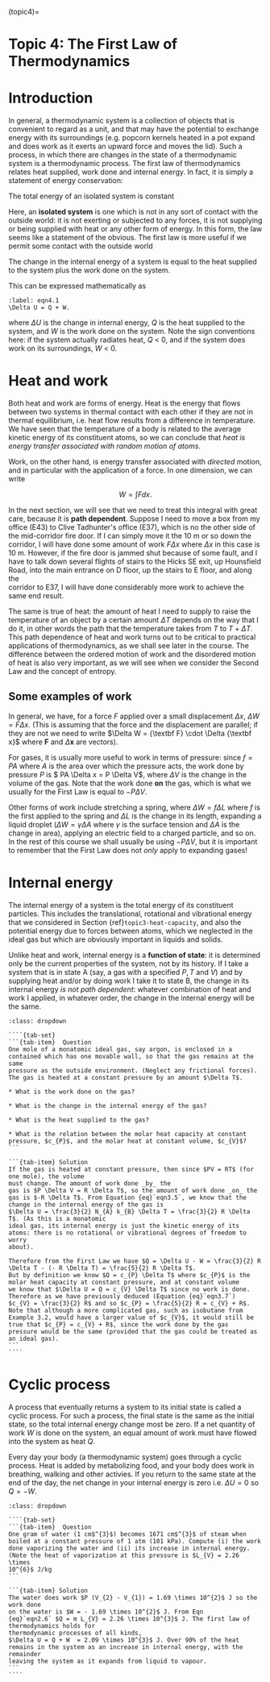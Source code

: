 (topic4)=
# Topic 4: The First Law of Thermodynamics

# Introduction

In general, a thermodynamic system is a collection of objects that is convenient to regard as a unit,
and that may have the potential to exchange energy with its surroundings (e.g. popcorn kernels
heated in a pot expand and does work as it exerts an upward force and moves the lid). Such a process,
in which there are changes in the state of a thermodynamic system is a thermodynamic process.
The first law of thermodynamics relates heat supplied, work done and internal energy. In fact, it is
simply a statement of energy conservation:

<div class="alert alert-block alert-info">
The total energy of an isolated system is constant
</div>

Here, an __isolated system__ is one which is not in any sort of contact with the outside world: it is not
exerting or subjected to any forces, it is not supplying or being supplied with heat or any other form
of energy. In this form, the law seems like a statement of the obvious. The first law is more useful if
we permit some contact with the outside world

<div class="alert alert-block alert-info">
The change in the internal energy of a system is equal to the heat supplied to
the system plus the work done on the system.
</div>

This can be expressed mathematically as

```{math}
:label: eqn4.1
\Delta U = Q + W.
```
where $\Delta U$ is the change in internal energy, $Q$ is the heat supplied to the system, and $W$ is the work
done on the system. Note the sign conventions here: if the system actually radiates heat, $Q$ < 0, and
if the system does work on its surroundings, $W$ < 0.

# Heat and work

Both heat and work are forms of energy. Heat is the energy that flows between two systems in thermal contact with each other if they are not 
in thermal equilibrium, i.e. heat flow results from a difference in temperature. We have seen that the temperature of a body is related to 
the average kinetic energy of its constituent atoms, so we can conclude that _heat is energy 
transfer associated with random motion of 
atoms_. 

Work, on the other hand, is energy transfer associated with _directed_ motion, and in particular with the application of a force. In one 
dimension, we can write

$$
W = \int F dx.
$$

In the next section, we will see that we need to treat this integral with great care, because it is __path dependent__. Suppose I need to 
move a box from my office (E43) to Clive Tadhunter's office (E37), which is no the other side of the mid-corridor fire door. If I can simply 
move it the 10 m or so down the corridor, I will have done some amount of work $F \Delta x$ where $\Delta x$ in this case is 10 m. However, 
if the fire door is jammed shut because of some fault, and I have to talk down several  flights of stairs to the Hicks SE exit, up Hounsfield Road, into the main entrance on D floor, up 
the stairs to E floor, and along the  
corridor to E37, I will have done considerably 
more work to achieve the same end result.

The same is true of heat: the amount of heat I need to supply to raise the temperature of an object by a certain amount $\Delta T$ depends 
on the way that I do it, in other words the path that the temperature takes from $T$ to $T + \Delta T$. This path dependence of heat and 
work turns out to be critical to practical applications of thermodynamics, as we shall see later in the course. The difference between the 
ordered motion of work and the disordered motion of heat is also very important, as we will see when we consider the Second Law and the 
concept of entropy.

## Some examples of work

In general, we have, for a force $F$ applied over a small displacement $\Delta x$, $\Delta W = F \Delta x$. (This is assuming that the force 
and the displacement are parallel; if they are not we need to write $\Delta W = {\textbf F} \cdot \Delta {\textbf x}$ where 
$\textbf{F}$ and $\Delta \textbf{x}$ are vectors). 

For gases, it is usually more useful to work in terms of pressure: since $f = PA$ where $A$ is 
the area over which the pressure acts, the 
work done by pressure $P$ is $ PA \Delta x = P \Delta V$, where $\Delta V$ is the change in the 
volume of the gas. Note that the work done 
__on__ the gas, which is what we usually for the First Law is equal to $- P \Delta V$.

Other forms of work include stretching a spring, where $\Delta W = f \Delta L$ where $f$ is the first applied to the spring and $\Delta L$ 
is the change in its length, expanding a liquid droplet ($\Delta W = \gamma \Delta A$ where $\gamma$ is the surface tension and $\Delta A$ 
is the change in area), applying an electric field to a charged particle, and so on. In the rest 
of this course we shall usually be using 
$-P \Delta V$, but it is important to remember that the First Law does not _only_ apply to expanding gases!

# Internal energy

The internal energy of a system is the total energy of its constituent particles. This includes the translational, rotational and 
vibrational energy that we considered in Section {ref}`topic3-heat-capacity`, and also the 
potential energy due to forces between atoms, which we neglected in the 
ideal gas but which are obviously important in liquids and solids.

Unlike heat and work, internal energy is a __function of state__: it is determined only be the current properties of the system, not by 
its history. If I take a system that is in state A (say, a gas with a specified $P, T$ and $V$) and by supplying heat and/or by doing work I 
take it to state B, the change in its internal energy _is not path dependent_: whatever combination of heat and work I applied, in whatever 
order, the change in the internal energy will be the same.

`````{admonition} Example 4.1
:class: dropdown

````{tab-set}
```{tab-item}  Question
One mole of a monatomic ideal gas, say argon, is enclosed in a contained which has one movable wall, so that the gas remains at the same 
pressure as the outside environment. (Neglect any frictional forces). The gas is heated at a constant pressure by an amount $\Delta T$.

* What is the work done on the gas?

* What is the change in the internal energy of the gas?

* What is the heat supplied to the gas?

* What is the relation between the molar heat capacity at constant pressure, $c_{P}$, and the molar heat at constant volume, $c_{V}$?
```

```{tab-item} Solution
If the gas is heated at constant pressure, then since $PV = RT$ (for one mole), the volume 
must change. The amount of work done _by_ the 
gas is $P \Delta V = R \Delta T$, so the amount of work done _on_ the gas is $-R \Delta T$. From Equation {eq}`eqn3.5`, we know that the 
change in the internal energy of the gas is
$\Delta U = \frac{3}{2} N_{A} k_{B} \Delta T = \frac{3}{2} R \Delta T$. (As this is a monatomic 
ideal gas, its internal energy is just the kinetic energy of its atoms: there is no rotational or vibrational degrees of freedom to worry 
about).

Therefore from the First Law we have $Q = \Delta U - W = \frac{3}{2} R 
\Delta T - (- R \Delta T) = \frac{5}{2} R \Delta T$. 
But by definition we know $Q = c_{P} \Delta T$ where $c_{P}$ is the molar heat capacity at constant pressure, and at constant volume
we know that $\Delta U = Q = c_{V} \Delta T$ since no work is done. Therefore as we have previously deduced (Equation {eq}`eqn3.7`) 
$c_{V} = \frac{3}{2} R$ and so $c_{P} = \frac{5}{2} R = c_{V} + R$. Note that although a more complicated gas, such as isobutane from 
Example 3.2, would have a larger value of $c_{V}$, it would still be true that $c_{P} = c_{V} + R$, since the work done by the gas 
pressure would be the same (provided that the gas could be treated as an ideal gas).
```
````
`````

# Cyclic process

A process that eventually returns a system to its initial state is called a 
cyclic process. For such a process, the final state is the same 
as the initial state, so the total internal energy change most be zero. If a net quantity of work $W$ is done on the system, an equal amount 
of work must have flowed into the system as heat $Q$.

Every day your body (a thermodynamic system) goes through a cyclic process. Heat is added by metabolizing food, and your body does work in 
breathing, walking and other activies. If you return to the same state at the end of the day, 
the net change in your internal energy is 
zero i.e. $\Delta U = 0$ so $Q = -W$.

`````{admonition} Example 4.2
:class: dropdown

````{tab-set}
```{tab-item}  Question
One gram of water (1 cm$^{3}$) becomes 1671 cm$^{3}$ of steam when boiled at a constant pressure of 1 atm (101 kPa). Compute (i) the work 
done vaporizing the water and (ii) its increase in internal energy. (Note the heat of vaporization at this pressure is $L_{V} = 2.26 \times 
10^{6}$ J/kg
```

```{tab-item} Solution
The water does work $P (V_{2} - V_{1}) = 1.69 \times 10^{2}$ J so the work done 
on the water is $W = - 1.69 \times 10^{2}$ J. From Eqn 
{eq}`eqn2.6` $Q = m L_{V} = 2.26 \times 10^{3}$ J. The first law of thermodynamics holds for 
thermodynamic processes of all kinds,
$\Delta U = Q + W  = 2.09 \times 10^{3}$ J. Over 90% of the heat remains in the system as an increase in internal energy, with the remainder 
leaving the system as it expands from liquid to vapour.
```
````
`````

